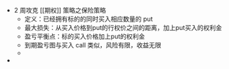 - 2 周攻克 [[期权]] 策略之保险策略
	- 定义：已经拥有标的的同时买入相应数量的 put
	- 最大损失：从买入价格到put的行权价之间的距离，加上put买入的权利金
	- 盈亏平衡点：标的买入价格加上put的权利金
	- 到期盈亏图与买入 call 类似，风险有限，收益无限
	-
-